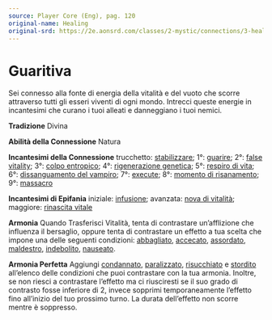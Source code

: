 ```yaml
---
source: Player Core (Eng), pag. 120
original-name: Healing
original-srd: https://2e.aonsrd.com/classes/2-mystic/connections/3-healing
---
```


# Guaritiva

Sei connesso alla fonte di energia della vitalità e del vuoto che scorre
attraverso tutti gli esseri viventi di ogni mondo. Intrecci queste energie in
incantesimi che curano i tuoi alleati e danneggiano i tuoi nemici.

**Tradizione** Divina

**Abilità della Connessione** Natura

**Incantesimi della Connessione** trucchetto:
[stabilizzare](/incantesimi/stabilizzare); 1°: [guarire](/incantesimi/guarire);
2°: [false vitality](/incantesimi/false-vitality); 3°:
[colpo entropico](/incantesimi/colpo-entropico); 4°:
[rigenerazione genetica](/incantesimi/rigenerazione-genetica); 5°:
[respiro di vita](/incantesimi/respiro-di-vita); 6°:
[dissanguamento del vampiro](/incantensimi/dissanguamento-del-vampiro); 7°:
[execute](/incantesimi/execute); 8°:
[momento di risanamento](/incantesimi/momento-di-risanamento); 9°:
[massacro](/incantesimi/massacro)

**Incantesimi di Epifania** iniziale: [infusione](/incantesimi/infusione);
avanzata: [nova di vitalità](/incantesimi/nova-di-vitalita); maggiore:
[rinascita vitale](/incantesimi/rinascita-vitale)

**Armonia** Quando Trasferisci Vitalità, tenta di contrastare un’afflizione che
influenza il bersaglio, oppure tenta di contrastare un effetto a tua scelta che
impone una delle seguenti condizioni: [abbagliato](/condizioni/abbagliato),
[accecato](/condizioni/accecato), [assordato](/condizioni/assordato),
[maldestro](/condizioni/maldestro), [indebolito](/condizioni/indebolito),
[nauseato](/condizioni/nauseato).

**Armonia Perfetta** Aggiungi [condannato](/condizioni/condannato),
[paralizzato](/condizioni/paralizzato), [risucchiato](/condizioni/risucchiato) e
[stordito](/condizioni/stordito) all’elenco delle condizioni che puoi
contrastare con la tua armonia. Inoltre, se non riesci a contrastare l’effetto
ma ci riusciresti se il suo grado di contrasto fosse inferiore di 2, invece
sopprimi temporaneamente l’effetto fino all’inizio del tuo prossimo turno. La
durata dell’effetto non scorre mentre è soppresso.
